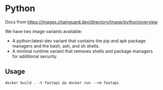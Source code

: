 # Python

Docs from https://images.chainguard.dev/directory/image/python/overview

We have two image variants available:

- A python:latest-dev variant that contains the pip and apk package managers and the bash, ash, and sh shells.
- A minimal runtime variant that removes shells and package managers for additional security.

## Usage

```
docker build . -t fastapi && docker run --rm fastapi
```
